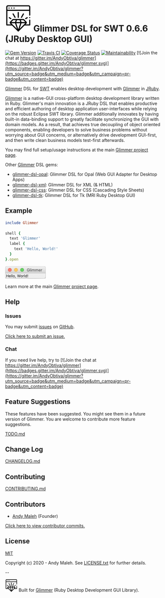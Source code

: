 # [<img src="https://raw.githubusercontent.com/AndyObtiva/glimmer/master/images/glimmer-logo-hi-res.png" height=85 />](https://github.com/AndyObtiva/glimmer) Glimmer DSL for SWT 0.6.6 (JRuby Desktop GUI)
[![Gem Version](https://badge.fury.io/rb/glimmer-dsl-swt.svg)](http://badge.fury.io/rb/glimmer-dsl-swt)
[![Travis CI](https://travis-ci.com/AndyObtiva/glimmer-dsl-swt.svg?branch=master)](https://travis-ci.com/github/AndyObtiva/glimmer-dsl-swt)
[![Coverage Status](https://coveralls.io/repos/github/AndyObtiva/glimmer-dsl-swt/badge.svg?branch=master)](https://coveralls.io/github/AndyObtiva/glimmer-dsl-swt?branch=master)
[![Maintainability](https://api.codeclimate.com/v1/badges/aaf1cba142dd351f84bd/maintainability)](https://codeclimate.com/github/AndyObtiva/glimmer-dsl-swt/maintainability)
[![Join the chat at https://gitter.im/AndyObtiva/glimmer](https://badges.gitter.im/AndyObtiva/glimmer.svg)](https://gitter.im/AndyObtiva/glimmer?utm_source=badge&utm_medium=badge&utm_campaign=pr-badge&utm_content=badge)

[Glimmer](https://github.com/AndyObtiva/glimmer) DSL for [SWT](https://www.eclipse.org/swt/) enables desktop development with [Glimmer](https://github.com/AndyObtiva/glimmer) in [JRuby](https://www.jruby.org/).

[Glimmer](https://github.com/AndyObtiva/glimmer) is a native-GUI cross-platform desktop development library written in Ruby. Glimmer's main innovation is a JRuby DSL that enables productive and efficient authoring of desktop application user-interfaces while relying on the robust Eclipse SWT library. Glimmer additionally innovates by having built-in data-binding support to greatly facilitate synchronizing the GUI with domain models. As a result, that achieves true decoupling of object oriented components, enabling developers to solve business problems without worrying about GUI concerns, or alternatively drive development GUI-first, and then write clean business models test-first afterwards.

You may find full setup/usage instructions at the main [Glimmer project page](https://github.com/AndyObtiva/glimmer).

Other [Glimmer](https://github.com/AndyObtiva/glimmer) DSL gems:
- [glimmer-dsl-opal](https://github.com/AndyObtiva/glimmer-dsl-opal): Glimmer DSL for Opal (Web GUI Adapter for Desktop Apps)
- [glimmer-dsl-xml](https://github.com/AndyObtiva/glimmer-dsl-xml): Glimmer DSL for XML (& HTML)
- [glimmer-dsl-css](https://github.com/AndyObtiva/glimmer-dsl-css): Glimmer DSL for CSS (Cascading Style Sheets)
- [glimmer-dsl-tk](https://github.com/AndyObtiva/glimmer-dsl-tk): Glimmer DSL for Tk (MRI Ruby Desktop GUI)

## Example

```ruby
include Glimmer
   
shell {
  text 'Glimmer'
  label {
    text 'Hello, World!'
  }
}.open
```

![Glimmer DSL for SWT Hello World](https://github.com/AndyObtiva/glimmer/blob/master/images/glimmer-hello-world.png)

Learn more at the main [Glimmer project page](https://github.com/AndyObtiva/glimmer).

## Help

### Issues

You may submit [issues](https://github.com/AndyObtiva/glimmer/issues) on [GitHub](https://github.com/AndyObtiva/glimmer/issues).

[Click here to submit an issue.](https://github.com/AndyObtiva/glimmer/issues)

### Chat

If you need live help, try to [![Join the chat at https://gitter.im/AndyObtiva/glimmer](https://badges.gitter.im/AndyObtiva/glimmer.svg)](https://gitter.im/AndyObtiva/glimmer?utm_source=badge&utm_medium=badge&utm_campaign=pr-badge&utm_content=badge)

## Feature Suggestions

These features have been suggested. You might see them in a future version of Glimmer. You are welcome to contribute more feature suggestions.

[TODO.md](TODO.md)

## Change Log

[CHANGELOG.md](CHANGELOG.md)

## Contributing

[CONTRIBUTING.md](CONTRIBUTING.md)

## Contributors

* [Andy Maleh](https://github.com/AndyObtiva) (Founder)

[Click here to view contributor commits.](https://github.com/AndyObtiva/glimmer-dsl-swt/graphs/contributors)

## License

[MIT](https://opensource.org/licenses/MIT)

Copyright (c) 2020 - Andy Maleh. 
See [LICENSE.txt](LICENSE.txt) for further details.

--

[<img src="https://raw.githubusercontent.com/AndyObtiva/glimmer/master/images/glimmer-logo-hi-res.png" height=40 />](https://github.com/AndyObtiva/glimmer) Built for [Glimmer](https://github.com/AndyObtiva/glimmer) (Ruby Desktop Development GUI Library).
